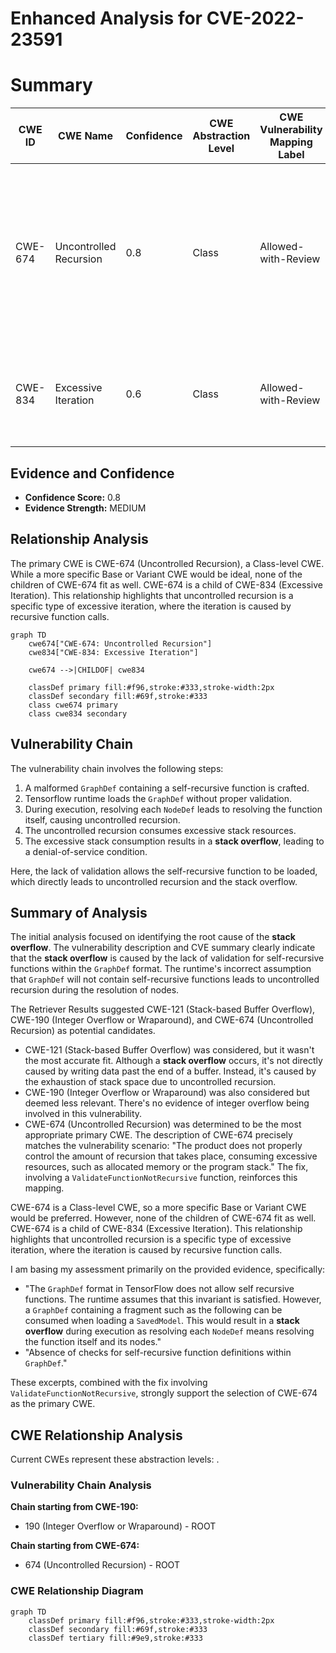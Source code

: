 # Enhanced Analysis for CVE-2022-23591

# Summary
| CWE ID | CWE Name | Confidence | CWE Abstraction Level | CWE Vulnerability Mapping Label | CWE-Vulnerability Mapping Notes |
|---|---|---|---|---|---|
| CWE-674 | Uncontrolled Recursion | 0.8 | Class | Allowed-with-Review | Primary CWE: The vulnerability results in a stack overflow due to self-recursive functions, aligning with the concept of uncontrolled recursion.|
| CWE-834 | Excessive Iteration | 0.6 | Class | Allowed-with-Review | Secondary CWE: Uncontrolled recursion is a more specific type of excessive iteration. |

## Evidence and Confidence

*   **Confidence Score:** 0.8
*   **Evidence Strength:** MEDIUM

## Relationship Analysis
The primary CWE is CWE-674 (Uncontrolled Recursion), a Class-level CWE. While a more specific Base or Variant CWE would be ideal, none of the children of CWE-674 fit as well. CWE-674 is a child of CWE-834 (Excessive Iteration). This relationship highlights that uncontrolled recursion is a specific type of excessive iteration, where the iteration is caused by recursive function calls.

```mermaid
graph TD
    cwe674["CWE-674: Uncontrolled Recursion"]
    cwe834["CWE-834: Excessive Iteration"]
    
    cwe674 -->|CHILDOF| cwe834
    
    classDef primary fill:#f96,stroke:#333,stroke-width:2px
    classDef secondary fill:#69f,stroke:#333
    class cwe674 primary
    class cwe834 secondary
```

## Vulnerability Chain
The vulnerability chain involves the following steps:
1.  A malformed `GraphDef` containing a self-recursive function is crafted.
2.  Tensorflow runtime loads the `GraphDef` without proper validation.
3.  During execution, resolving each `NodeDef` leads to resolving the function itself, causing uncontrolled recursion.
4.  The uncontrolled recursion consumes excessive stack resources.
5.  The excessive stack consumption results in a **stack overflow**, leading to a denial-of-service condition.

Here, the lack of validation allows the self-recursive function to be loaded, which directly leads to uncontrolled recursion and the stack overflow.

## Summary of Analysis
The initial analysis focused on identifying the root cause of the **stack overflow**. The vulnerability description and CVE summary clearly indicate that the **stack overflow** is caused by the lack of validation for self-recursive functions within the `GraphDef` format. The runtime's incorrect assumption that `GraphDef` will not contain self-recursive functions leads to uncontrolled recursion during the resolution of nodes.

The Retriever Results suggested CWE-121 (Stack-based Buffer Overflow), CWE-190 (Integer Overflow or Wraparound), and CWE-674 (Uncontrolled Recursion) as potential candidates.

*   CWE-121 (Stack-based Buffer Overflow) was considered, but it wasn't the most accurate fit. Although a **stack overflow** occurs, it's not directly caused by writing data past the end of a buffer. Instead, it's caused by the exhaustion of stack space due to uncontrolled recursion.
*   CWE-190 (Integer Overflow or Wraparound) was also considered but deemed less relevant. There's no evidence of integer overflow being involved in this vulnerability.
*   CWE-674 (Uncontrolled Recursion) was determined to be the most appropriate primary CWE. The description of CWE-674 precisely matches the vulnerability scenario: "The product does not properly control the amount of recursion that takes place, consuming excessive resources, such as allocated memory or the program stack."
    The fix, involving a `ValidateFunctionNotRecursive` function, reinforces this mapping.

CWE-674 is a Class-level CWE, so a more specific Base or Variant CWE would be preferred. However, none of the children of CWE-674 fit as well. CWE-674 is a child of CWE-834 (Excessive Iteration). This relationship highlights that uncontrolled recursion is a specific type of excessive iteration, where the iteration is caused by recursive function calls.

I am basing my assessment primarily on the provided evidence, specifically:

*   "The `GraphDef` format in TensorFlow does not allow self recursive functions. The runtime assumes that this invariant is satisfied. However, a `GraphDef` containing a fragment such as the following can be consumed when loading a `SavedModel`. This would result in a **stack overflow** during execution as resolving each `NodeDef` means resolving the function itself and its nodes."
*   "Absence of checks for self-recursive function definitions within `GraphDef`."

These excerpts, combined with the fix involving `ValidateFunctionNotRecursive`, strongly support the selection of CWE-674 as the primary CWE.


## CWE Relationship Analysis

Current CWEs represent these abstraction levels: .


### Vulnerability Chain Analysis

**Chain starting from CWE-190:**
- 190 (Integer Overflow or Wraparound) - ROOT


**Chain starting from CWE-674:**
- 674 (Uncontrolled Recursion) - ROOT



### CWE Relationship Diagram

```mermaid
graph TD
    classDef primary fill:#f96,stroke:#333,stroke-width:2px
    classDef secondary fill:#69f,stroke:#333
    classDef tertiary fill:#9e9,stroke:#333
```